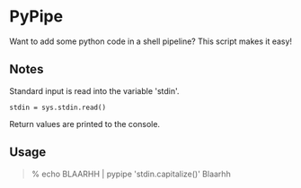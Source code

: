 PyPipe
======

Want to add some python code in a shell pipeline?
This script makes it easy!


Notes
-----
Standard input is read into the variable 'stdin'.

`stdin = sys.stdin.read()`

Return values are printed to the console.

Usage
-----

> % echo BLAARHH | pypipe 'stdin.capitalize()'
> Blaarhh


